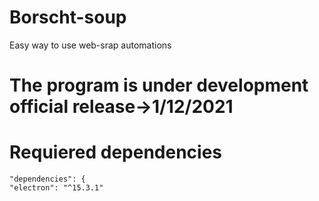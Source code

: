 # Borscht-soup
Easy way to use web-srap automations

# The program is under development official release->1/12/2021

# Requiered dependencies
    "dependencies": {
    "electron": "^15.3.1"
